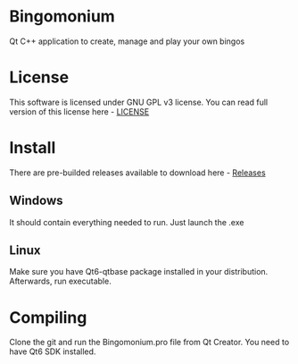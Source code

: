 # Bingomonium
Qt C++ application to create, manage and play your own bingos

# License

This software is licensed under GNU GPL v3 license. You can read full version of this license here - [LICENSE](https://github.com/Skeletonek/Bingomonium/blob/main/LICENSE)

# Install
There are pre-builded releases available to download here - [Releases](https://github.com/Skeletonek/Bingomonium/releases)

## Windows
It should contain everything needed to run. Just launch the .exe

## Linux
Make sure you have Qt6-qtbase package installed in your distribution. Afterwards, run executable.

# Compiling
Clone the git and run the Bingomonium.pro file from Qt Creator. You need to have Qt6 SDK installed.
